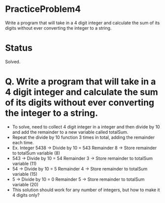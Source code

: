 # PracticeProblem4
Write a program that will take in a 4 digit integer and calculate the sum of its digits without ever converting the integer to a string.

# Status

Solved. 

# Q. Write a program that will take in a 4 digit integer and calculate the sum of its digits without ever converting the integer to a string.
- To solve, need to collect 4 digit integer in a integer and then divide by 10 and add the remainder to a new variable called totalSum. 
- Repeat the divide by 10 function 3 times in total, adding the remainder each time. 
- Ex. Integer 5438 -> Divide by 10 = 543 Remainder 8 -> Store remainder to totalSum variable (8) 
- 543 -> Divide by 10 = 54 Remainder 3 -> Store remainder to totalSum variable (11)
- 54 -> Divide by 10 = 5 Remainder 4 -> Store remainder to totalSum variable (15)
- 5 -> Divide by 10 = 0 Remainder 5 -> Store remainder to totalSum variable (20)
- This solution should work for any number of integers, but how to make it 4 digits only?
